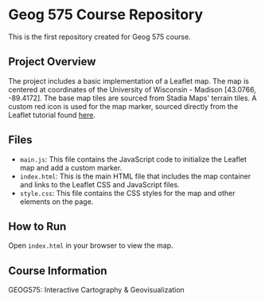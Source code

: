 # Geog 575 Course Repository

This is the first repository created for Geog 575 course.

## Project Overview

The project includes a basic implementation of a Leaflet map. The map is centered at coordinates of the University of Wisconsin - Madison [43.0766, -89.4172]. The base map tiles are sourced from Stadia Maps' terrain tiles. A custom red icon is used for the map marker, sourced directly from the Leaflet tutorial found [here](https://leafletjs.com/examples/custom-icons/).

## Files

- `main.js`: This file contains the JavaScript code to initialize the Leaflet map and add a custom marker.
- `index.html`: This is the main HTML file that includes the map container and links to the Leaflet CSS and JavaScript files.
- `style.css`: This file contains the CSS styles for the map and other elements on the page.

## How to Run

Open `index.html` in your browser to view the map.

## Course Information

GEOG575: Interactive Cartography & Geovisualization